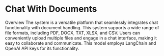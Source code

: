 # Chat With Documents

Overview
The system is a versatile platform that seamlessly integrates chat functionality with document handling. This system supports a wide range of file formats, including PDF, DOCX, TXT, XLSX, and CSV. Users can conveniently upload multiple files and engage in a chat interface, making it easy to collaborate and communicate.
This model employs LangChain and OpenAI API keys for its functionality.
